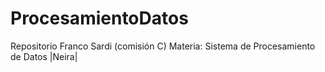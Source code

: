 # ProcesamientoDatos
Repositorio Franco Sardi (comisión C) Materia: Sistema de Procesamiento de Datos |Neira|
